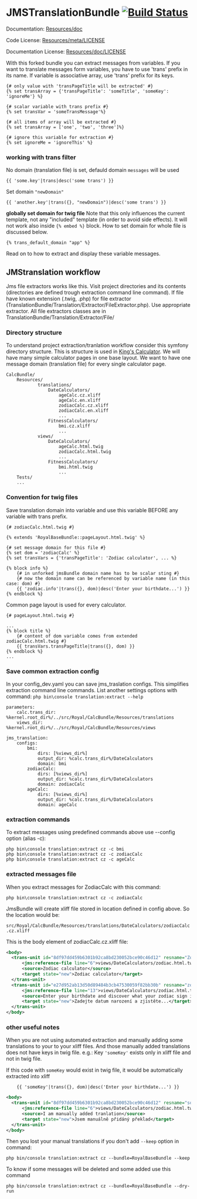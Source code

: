 JMSTranslationBundle [![Build Status](https://secure.travis-ci.org/schmittjoh/JMSTranslationBundle.png?branch=master)](http://travis-ci.org/schmittjoh/JMSTranslationBundle)
====================

Documentation: 
[Resources/doc](http://jmsyst.com/bundles/JMSTranslationBundle)
    

Code License:
[Resources/meta/LICENSE](https://github.com/schmittjoh/JMSTranslationBundle/blob/master/Resources/meta/LICENSE)


Documentation License:
[Resources/doc/LICENSE](https://github.com/schmittjoh/JMSTranslationBundle/blob/master/Resources/doc/LICENSE)

With this forked bundle you can extract messages from variables. If you want to translate messages form variables, 
you have to use 'trans' prefix in its name. If variable is associative array, use 'trans' prefix for its keys. 

```html+django
{# only value with 'transPageTitle will be extracted' #}
{% set transArray = {'transPageTitle': 'someTitle', 'someKey': 'ignoreMe'} %}

{# scalar variable with trans prefix #}
{% set transVar = 'someTransMessage'%}

{# all items of array will be extracted #}
{% set transArray = ['one', 'two', 'three']%}

{# ignore this variable for extraction #}
{% set ignoreMe = 'ignoreThis' %}
```

### working with trans filter
No domain (translation file) is set, defauld domain `messages` will be used 

```html+django
{{ 'some.key'|trans|desc('some trans') }}       
```

Set domain `"newDomain"`

```html+django
{{ 'another.key'|trans({}, "newDomain")|desc('some trans') }}
```

**globally set domain for twig file**
Note that this only influences the current template, not any "included" template (in order to avoid side effects).
It will not work also inside `{% embed %}` block. How to set domain for whole file is discussed below.

```html+django
{% trans_default_domain "app" %}
```

Read on to how to extract and display these variable messages.

## JMStranslation workflow ##
Jms file extractors works like this. Visit project directories and its contents (directories are defined trough extraction
command line command). If file have known extension (.twig, .php) for file extractor (TranslationBundle/Translation/Extractor/FileExtractor.php). 
Use appropriate extractor. All file extractors classes are in TranslationBundle/Translation/Extractor/File/

### Directory structure ###

To understand project extraction/tranlation workflow consider this symfony directory structure. This is structure is used
in [King's Calculator](http://kingscalculator.com/). We will have many simple calculator pages in one base layout.
We want to have one message domain (translation file) for every single calculator page.

<!-- language:console -->
    CalcBundle/
        Resources/
                translations/
                    DateCalculators/
                        ageCalc.cz.xliff
                        ageCalc.en.xliff
                        zodiacCalc.cz.xliff
                        zodiacCalc.en.xliff
                        ...
                    FitnessCalculators/
                        bmi.cz.xliff
                        ...
                views/
                    DateCalculators/
                        ageCalc.html.twig
                        zodiacCalc.html.twig
                        ...
                    FitnessCalculators/
                        bmi.html.twig
                        ...
        Tests/
        ...

### Convention for twig files ###
Save translation domain into variable and use this variable BEFORE any variable with trans prefix.

```html+django
{# zodiacCalc.html.twig #}

{% extends 'RoyalBaseBundle::pageLayout.html.twig' %}

{# set message domain for this file #}
{% set dom = 'zodiacCalc' %}
{% set transVars = {'transPageTitle': 'Zodiac calculator', ... %}

{% block info %}
    {# in unforked jmsBundle domain name has to be scalar sting #}
    {# now the domain name can be referenced by variable name (in this case: dom) #}
    {{ 'zodiac.info'|trans({}, dom)|desc('Enter your birthdate...') }}
{% endblock %}
```

Common page layout is used for every calculator.

```html+django
{# pageLayout.html.twig #}

...
{% block title %}
    {# content of dom variable comes from extended zodiacCalc.html.twig #} 
    {{ transVars.transPageTitle|trans({}, dom) }}
{% endblock %}
...
```

### Save common extraction config ###

In your config_dev.yaml you can save jms_traslation configs. This simplifies extraction command line commands. List another 
settings options with command: `php bin\console translation:extract --help` 

<!-- language:console -->
    parameters:
        calc.trans_dir: %kernel.root_dir%/../src/Royal/CalcBundle/Resources/translations
        views_dir: %kernel.root_dir%/../src/Royal/CalcBundle/Resources/views
        
    jms_translation:
        configs:
            bmi:
                dirs: [%views_dir%]
                output_dir: %calc.trans_dir%/DateCalculators
                domain: bmi
            zodiacCalc:
                dirs: [%views_dir%]
                output_dir: %calc.trans_dir%/DateCalculators
                domain: zodiacCalc
            ageCalc:
                dirs: [%views_dir%]
                output_dir: %calc.trans_dir%/DateCalculators
                domain: ageCalc
       
### extraction commands ###
                
To extract messages using predefined commands above use --config option (alias -c):
                
<!-- language:console -->
    php bin\console translation:extract cz -c bmi
    php bin\console translation:extract cz -c zodiacCalc
    php bin\console translation:extract cz -c ageCalc
    
### extracted messages file
When you extract messages for ZodiacCalc with this command:
 
 `php bin\console translation:extract cz -c zodiacCalc`
 
JmsBundle will create xliff file stored in location defined in config above. So the location would be:

 `src/Royal/CalcBundle/Resources/translations/DateCalculators/zodiacCalc.cz.xliff`

This is the body element of zodiacCalc.cz.xliff file:

```xml
<body>
  <trans-unit id="8df97dd459b6301b92ca8bd230052bce90c46d12" resname="Zodiac calculator">
      <jms:reference-file line="6">views/DateCalculators/zodiac.html.twig</jms:reference-file>
      <source>Zodiac calculator</source>
      <target state="new">Zodiac calculator</target>
  </trans-unit>
  <trans-unit id="e27d952ab13d50d89484b3cb47530059f82bb30b" resname="zodiac.info">
      <jms:reference-file line="13">views/DateCalculators/zodiac.html.twig</jms:reference-file>
      <source>Enter your birthdate and discover what your zodiac sign is.</source>
      <target state="new">Zadejte datum narození a zjistěte...</target>
  </trans-unit>
</body>
```
    
### other useful notes
When you are not using automated extraction and manually adding some translations to your to your xliff files. 
And those manually added translations does not have keys in twig file.
 e.g.: Key `'someKey'` exists only in xliff file and not in twig file.
 
 
 If this code with `someKey` would exist in twig file, it would be automatically extracted into xliff
 ```html+django
     {{ 'someKey'|trans({}, dom)|desc('Enter your birthdate...') }}
 ```
 
 ```xml
 <body>
   <trans-unit id="8df97dd459b6301b92ca8bd230052bce90c46d12" resname="someKey">
       <jms:reference-file line="6">views/DateCalculators/zodiac.html.twig</jms:reference-file>
       <source>I am manually added tranlation</source>
       <target state="new">Jsem manuálně přidáný překlad</target>
   </trans-unit>
 </body>
 ```
 
Then you lost your manual translations if you don't add `--keep` option in command: 

```
php bin/console translation:extract cz --bundle=RoyalBaseBundle --keep
```

To know if some messages will be deleted and some added use this command   

```
php bin/console translation:extract cz --bundle=RoyalBaseBundle --dry-run
```